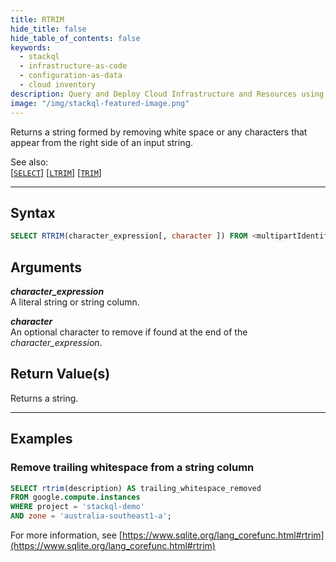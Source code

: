 ```yaml
---
title: RTRIM
hide_title: false
hide_table_of_contents: false
keywords:
  - stackql
  - infrastructure-as-code
  - configuration-as-data
  - cloud inventory
description: Query and Deploy Cloud Infrastructure and Resources using SQL
image: "/img/stackql-featured-image.png"
---
```

Returns a string formed by removing white space or any characters that appear from the right side of an input string.  

See also:  
[[` SELECT `]](/docs/language-spec/select) [[` LTRIM `]](/docs/language-spec/functions/string/ltrim) [[` TRIM `]](/docs/language-spec/functions/string/trim) 

* * * 

## Syntax

```sql
SELECT RTRIM(character_expression[, character ]) FROM <multipartIdentifier>;
```

## Arguments

__*character_expression*__  
A literal string or string column.

__*character*__  
An optional character to remove if found at the end of the *character_expression*.

## Return Value(s)
Returns a string.

* * *

## Examples

### Remove trailing whitespace from a string column

```sql
SELECT rtrim(description) AS trailing_whitespace_removed
FROM google.compute.instances 
WHERE project = 'stackql-demo' 
AND zone = 'australia-southeast1-a';
```

For more information, see [https://www.sqlite.org/lang_corefunc.html#rtrim](https://www.sqlite.org/lang_corefunc.html#rtrim)